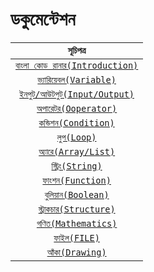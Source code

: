 # ডকুমেন্টেশন

| **```সূচিপত্র```**|
|:--------------:|
| [```বাংলা কোড রানার(Introduction)```](ভূমিকা.md) |
| [```ভ্যারিয়েবল(Variable)```](ভ্যারিয়েবল.md) |
| [```ইনপুট/আউটপুট(Input/Output)```](ইনপুট-আউটপুট.md)|
| [```অপারেটর(Ooperator)```](অপারেটর.md) |
| [```কন্ডিশন(Condition)```](কন্ডিশন.md)	|
| [```লুপ(Loop)```](লুপ.md) |
| [```অ্যারে(Array/List)```](অ্যারে.md)	|
| [```স্ট্রিং(String)```](স্ট্রিং.md)  |
| [```ফাংশন(Function)```](ফাংশন.md) | 
| [```বুলিয়ান(Boolean)```](বুলিয়ান.md) |
| [```স্ট্রাকচার(Structure)```](স্ট্রাকচার.md) 
| [```গণিত(Mathematics)```](গণিত.md) |
| [```ফাইল(FILE)```](ফাইল.md) |
| [```আঁকা(Drawing)```](ছবি_আঁকা.md) |
